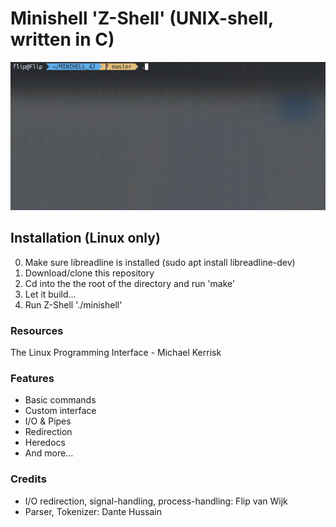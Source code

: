 # Minishell 'Z-Shell' (UNIX-shell, written in C)
![](https://github.com/fvan-wij/MINIHELL_42/blob/master/demo.gif)


## Installation (Linux only)
0. Make sure libreadline is installed (sudo apt install libreadline-dev)
1. Download/clone this repository
2. Cd into the the root of the directory and run 'make'
3. Let it build...
4. Run Z-Shell './minishell'


### Resources
The Linux Programming Interface - Michael Kerrisk

### Features

- Basic commands
- Custom interface
- I/O & Pipes
- Redirection
- Heredocs
- And more...

### Credits
- I/O redirection, signal-handling, process-handling: Flip van Wijk
- Parser, Tokenizer: Dante Hussain


